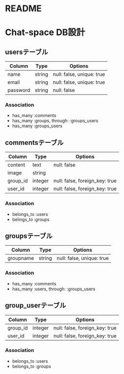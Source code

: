 # README

# Chat-space DB設計

## usersテーブル
|Column|Type|Options|
|------|----|-------|
|name|string|null: false, unique: true|
|email|string|null: false, unique: true|
|password|string|null: false|
### Association
- has_many :comments
- has_many :groups, through: :groups_users
- has_many :groups_users

## commentsテーブル
|Column|Type|Options|
|------|----|-------|
|content|text|null: false|
|image|string||
|group_id|integer|null: false, foreign_key: true|
|user_id|integer|null: false, foreign_key: true|
### Association
- belongs_to :users
- belings_to :groups

## groupsテーブル
|Column|Type|Options|
|------|----|-------|
|groupname|string|null: false, unique: true|
### Association
- has_many :comments
- has_many  :users,  through:  :groups_users

## group_userテーブル
|Column|Type|Options|
|------|----|-------|
|group_id|integer|null: false, foreign_key: true|
|user_id|integer|null: false, foreign_key: true|
### Association
- belongs_to :users
- belongs_to :groups
